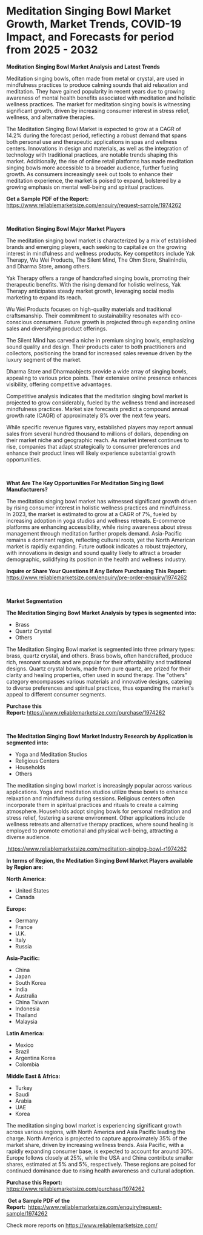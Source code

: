 <p><h1>Meditation Singing Bowl Market Growth, Market Trends, COVID-19 Impact, and Forecasts for period from 2025 - 2032</h1></p><p><strong>Meditation Singing Bowl Market Analysis and Latest Trends</strong></p>
<p><p>Meditation singing bowls, often made from metal or crystal, are used in mindfulness practices to produce calming sounds that aid relaxation and meditation. They have gained popularity in recent years due to growing awareness of mental health benefits associated with meditation and holistic wellness practices. The market for meditation singing bowls is witnessing significant growth, driven by increasing consumer interest in stress relief, wellness, and alternative therapies.</p><p>The Meditation Singing Bowl Market is expected to grow at a CAGR of 14.2% during the forecast period, reflecting a robust demand that spans both personal use and therapeutic applications in spas and wellness centers. Innovations in design and materials, as well as the integration of technology with traditional practices, are notable trends shaping this market. Additionally, the rise of online retail platforms has made meditation singing bowls more accessible to a broader audience, further fueling growth. As consumers increasingly seek out tools to enhance their meditation experience, the market is poised to expand, bolstered by a growing emphasis on mental well-being and spiritual practices.</p></p>
<p><strong>Get a Sample PDF of the Report:&nbsp;</strong> <a href="https://www.reliablemarketsize.com/enquiry/request-sample/1974262?utm_campaign=2993&utm_medium=2&utm_source=Github&utm_content=ia&utm_term=05042025&utm_id=meditation-singing-bowl">https://www.reliablemarketsize.com/enquiry/request-sample/1974262</a></p>
<p>&nbsp;</p>
<p><strong>Meditation Singing Bowl Major Market Players</strong></p>
<p><p>The meditation singing bowl market is characterized by a mix of established brands and emerging players, each seeking to capitalize on the growing interest in mindfulness and wellness products. Key competitors include Yak Therapy, Wu Wei Products, The Silent Mind, The Ohm Store, ShalinIndia, and Dharma Store, among others.</p><p>Yak Therapy offers a range of handcrafted singing bowls, promoting their therapeutic benefits. With the rising demand for holistic wellness, Yak Therapy anticipates steady market growth, leveraging social media marketing to expand its reach.</p><p>Wu Wei Products focuses on high-quality materials and traditional craftsmanship. Their commitment to sustainability resonates with eco-conscious consumers. Future growth is projected through expanding online sales and diversifying product offerings.</p><p>The Silent Mind has carved a niche in premium singing bowls, emphasizing sound quality and design. Their products cater to both practitioners and collectors, positioning the brand for increased sales revenue driven by the luxury segment of the market.</p><p>Dharma Store and Dharmaobjects provide a wide array of singing bowls, appealing to various price points. Their extensive online presence enhances visibility, offering competitive advantages.</p><p>Competitive analysis indicates that the meditation singing bowl market is projected to grow considerably, fueled by the wellness trend and increased mindfulness practices. Market size forecasts predict a compound annual growth rate (CAGR) of approximately 8% over the next few years.</p><p>While specific revenue figures vary, established players may report annual sales from several hundred thousand to millions of dollars, depending on their market niche and geographic reach. As market interest continues to rise, companies that adapt strategically to consumer preferences and enhance their product lines will likely experience substantial growth opportunities.</p></p>
<p>&nbsp;</p>
<p><strong>What Are The Key Opportunities For Meditation Singing Bowl Manufacturers?</strong></p>
<p><p>The meditation singing bowl market has witnessed significant growth driven by rising consumer interest in holistic wellness practices and mindfulness. In 2023, the market is estimated to grow at a CAGR of 7%, fueled by increasing adoption in yoga studios and wellness retreats. E-commerce platforms are enhancing accessibility, while rising awareness about stress management through meditation further propels demand. Asia-Pacific remains a dominant region, reflecting cultural roots, yet the North American market is rapidly expanding. Future outlook indicates a robust trajectory, with innovations in design and sound quality likely to attract a broader demographic, solidifying its position in the health and wellness industry.</p></p>
<p><strong>Inquire or Share Your Questions If Any Before Purchasing This Report:</strong> <a href="https://www.reliablemarketsize.com/enquiry/pre-order-enquiry/1974262?utm_campaign=2993&utm_medium=2&utm_source=Github&utm_content=ia&utm_term=05042025&utm_id=meditation-singing-bowl">https://www.reliablemarketsize.com/enquiry/pre-order-enquiry/1974262</a></p>
<p>&nbsp;</p>
<p><strong>Market Segmentation</strong></p>
<p><strong>The Meditation Singing Bowl Market Analysis by types is segmented into:</strong></p>
<p><ul><li>Brass</li><li>Quartz Crystal</li><li>Others</li></ul></p>
<p><p>The Meditation Singing Bowl market is segmented into three primary types: brass, quartz crystal, and others. Brass bowls, often handcrafted, produce rich, resonant sounds and are popular for their affordability and traditional designs. Quartz crystal bowls, made from pure quartz, are prized for their clarity and healing properties, often used in sound therapy. The "others" category encompasses various materials and innovative designs, catering to diverse preferences and spiritual practices, thus expanding the market's appeal to different consumer segments.</p></p>
<p><strong>Purchase this Report:&nbsp;</strong><a href="https://www.reliablemarketsize.com/purchase/1974262?utm_campaign=2993&utm_medium=2&utm_source=Github&utm_content=ia&utm_term=05042025&utm_id=meditation-singing-bowl">https://www.reliablemarketsize.com/purchase/1974262</a></p>
<p>&nbsp;</p>
<p><strong>The Meditation Singing Bowl Market Industry Research by Application is segmented into:</strong></p>
<p><ul><li>Yoga and Meditation Studios</li><li>Religious Centers</li><li>Households</li><li>Others</li></ul></p>
<p><p>The meditation singing bowl market is increasingly popular across various applications. Yoga and meditation studios utilize these bowls to enhance relaxation and mindfulness during sessions. Religious centers often incorporate them in spiritual practices and rituals to create a calming atmosphere. Households adopt singing bowls for personal meditation and stress relief, fostering a serene environment. Other applications include wellness retreats and alternative therapy practices, where sound healing is employed to promote emotional and physical well-being, attracting a diverse audience.</p></p>
<p><a href="https://www.reliablemarketsize.com/meditation-singing-bowl-r1974262?utm_campaign=2993&utm_medium=2&utm_source=Github&utm_content=ia&utm_term=05042025&utm_id=meditation-singing-bowl">&nbsp;https://www.reliablemarketsize.com/meditation-singing-bowl-r1974262</a></p>
<p><strong>In terms of Region, the Meditation Singing Bowl Market Players available by Region are:</strong></p>
<p>
    <p> <strong> North America: </strong>
        <ul>
            <li>United States</li>
            <li>Canada</li>
        </ul>
        </p> 
    <p> <strong> Europe: </strong>
        <ul>
            <li>Germany</li>
            <li>France</li>
            <li>U.K.</li>
            <li>Italy</li>
            <li>Russia</li>
        </ul>
        </p> 
    <p> <strong> Asia-Pacific: </strong>
        <ul>
            <li>China</li>
            <li>Japan</li>
            <li>South Korea</li>
            <li>India</li>
            <li>Australia</li>
            <li>China Taiwan</li>
            <li>Indonesia</li>
            <li>Thailand</li>
            <li>Malaysia</li>
        </ul>
        </p> 
    <p> <strong> Latin America: </strong>
        <ul>
            <li>Mexico</li>
            <li>Brazil</li>
            <li>Argentina Korea</li>
            <li>Colombia</li>
        </ul>
        </p> 
    <p> <strong> Middle East & Africa: </strong>
        <ul>
            <li>Turkey</li>
            <li>Saudi</li>
            <li>Arabia</li>
            <li>UAE</li>
            <li>Korea</li>
        </ul>
    </p>
    </p>
<p><p>The meditation singing bowl market is experiencing significant growth across various regions, with North America and Asia Pacific leading the charge. North America is projected to capture approximately 35% of the market share, driven by increasing wellness trends. Asia Pacific, with a rapidly expanding consumer base, is expected to account for around 30%. Europe follows closely at 25%, while the USA and China contribute smaller shares, estimated at 5% and 5%, respectively. These regions are poised for continued dominance due to rising health awareness and cultural adoption.</p></p>
<p><strong>Purchase this Report: </strong><a href="https://www.reliablemarketsize.com/purchase/1974262?utm_campaign=2993&utm_medium=2&utm_source=Github&utm_content=ia&utm_term=05042025&utm_id=meditation-singing-bowl">https://www.reliablemarketsize.com/purchase/1974262</a></p>
<p>&nbsp;<strong>Get a Sample PDF of the Report:&nbsp;&nbsp;</strong><a href="https://www.reliablemarketsize.com/enquiry/request-sample/1974262?utm_campaign=2993&utm_medium=2&utm_source=Github&utm_content=ia&utm_term=05042025&utm_id=meditation-singing-bowl">https://www.reliablemarketsize.com/enquiry/request-sample/1974262</a></p>
<p><strong></strong></p>
<p>Check more reports on <a href="https://www.reliablemarketsize.com/?utm_campaign=2993&utm_medium=2&utm_source=Github&utm_content=ia&utm_term=05042025&utm_id=meditation-singing-bowl">https://www.reliablemarketsize.com/</a></p>